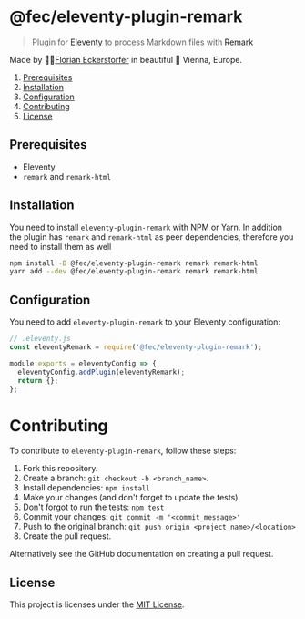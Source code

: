 # @fec/eleventy-plugin-remark

> Plugin for [Eleventy](https://www.11ty.io) to process Markdown files with [Remark](https://remark.js.org)

Made by 👨‍💻[Florian Eckerstorfer](https://florian.ec) in beautiful 🎡 Vienna, Europe.

1. [Prerequisites](#prerequisites)
2. [Installation](#installation)
3. [Configuration](#configuration)
4. [Contributing](#contributing)
5. [License](#license)

## Prerequisites

- Eleventy
- `remark` and `remark-html`

## Installation

You need to install `eleventy-plugin-remark` with NPM or Yarn. In addition the plugin has `remark` and `remark-html` as peer dependencies, therefore you need to install them as well

```bash
npm install -D @fec/eleventy-plugin-remark remark remark-html
yarn add --dev @fec/eleventy-plugin-remark remark remark-html
```

## Configuration

You need to add `eleventy-plugin-remark` to your Eleventy configuration:

```js
// .eleventy.js
const eleventyRemark = require('@fec/eleventy-plugin-remark');

module.exports = eleventyConfig => {
  eleventyConfig.addPlugin(eleventyRemark);
  return {};
};
```

# Contributing

To contribute to `eleventy-plugin-remark`, follow these steps:

1. Fork this repository.
2. Create a branch: `git checkout -b <branch_name>`.
3. Install dependencies: `npm install`
4. Make your changes (and don't forget to update the tests)
5. Don't forgot to run the tests: `npm test`
6. Commit your changes: `git commit -m '<commit_message>'`
7. Push to the original branch: `git push origin <project_name>/<location>`
8. Create the pull request.

Alternatively see the GitHub documentation on creating a pull request.

## License

This project is licenses under the [MIT License](LICENSE).
